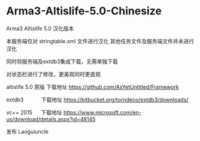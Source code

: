 # Arma3-Altislife-5.0-Chinesize

Arma3 Altislife 5.0 汉化版本 

本服务端仅对 stringtable.xml 文件进行汉化 其他任务文件及服务端文件并未进行汉化

同时将服务端及extdb3集成下载，无需单独下载

对状态栏进行了修改，更美观同时更直观

altislife 5.0 原版   下载地址 https://github.com/AsYetUntitled/Framework

extdb3            下载地址 https://bitbucket.org/torndeco/extdb3/downloads/

vc++ 2015      下载地址 https://www.microsoft.com/en-us/download/details.aspx?id=48145





发布 Laoguiuncle
